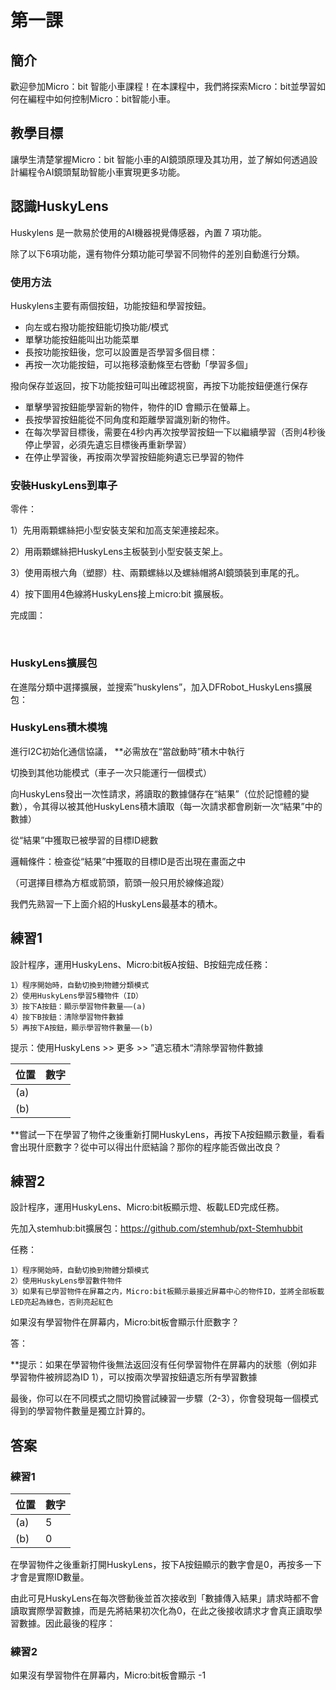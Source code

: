 # 第一課

## 簡介
<P>
歡迎參加Micro：bit 智能小車課程！在本課程中，我們將探索Micro：bit並學習如何在編程中如何控制Micro：bit智能小車。
<P>

## 教學目標
<P>
讓學生清楚掌握Micro：bit 智能小車的AI鏡頭原理及其功用，並了解如何透過設計編程令AI鏡頭幫助智能小車實現更多功能。
<P>

## 認識HuskyLens
<P>
Huskylens 是一款易於使用的AI機器視覺傳感器，內置 7 項功能。
<P>
<P>
除了以下6項功能，還有物件分類功能可學習不同物件的差別自動進行分類。
<P>

### 使用方法
<P>
Huskylens主要有兩個按鈕，功能按鈕和學習按鈕。
<P>

+ 向左或右撥功能按鈕能切換功能/模式
+ 單擊功能按鈕能叫出功能菜單
+ 長按功能按鈕後，您可以設置是否學習多個目標：
+ 再按一次功能按鈕，可以拖移滾動條至右啓動「學習多個」

<P>
撥向保存並返回，按下功能按鈕可叫出確認視窗，再按下功能按鈕便進行保存
<P>

+ 單擊學習按鈕能學習新的物件，物件的ID 會顯示在螢幕上。
+ 長按學習按鈕能從不同角度和距離學習識別新的物件。
+ 在每次學習目標後，需要在4秒内再次按學習按鈕一下以繼續學習（否則4秒後停止學習，必須先遺忘目標後再重新學習）	 
+ 在停止學習後，再按兩次學習按鈕能夠遺忘已學習的物件

### 安裝HuskyLens到車子
<P>
零件：
<P>
<P>
1）先用兩顆螺絲把小型安裝支架和加高支架連接起來。
<P>
<P>
2）用兩顆螺絲把HuskyLens主板裝到小型安裝支架上。
<P>
<P>
3）使用兩根六角（塑膠）柱、兩顆螺絲以及螺絲帽將AI鏡頭裝到車尾的孔。
<P>                     
<P>
4）按下圖用4色線將HuskyLens接上micro:bit 擴展板。
<P>
<P>
完成圖：
<P> 

### HuskyLens擴展包
<P>
在進階分類中選擇擴展，並搜索”huskylens”，加入DFRobot_HuskyLens擴展包：
<P>

### HuskyLens積木模塊
<P>
進行I2C初始化通信協議， **必需放在“當啟動時”積木中執行
<P>
<P>
切換到其他功能模式（車子一次只能運行一個模式）
<P>
<P>
向HuskyLens發出一次性請求，將讀取的數據儲存在“結果”（位於記憶體的變數），令其得以被其他HuskyLens積木讀取（每一次請求都會刷新一次“結果”中的數據）
<P>
<P>
從“結果”中獲取已被學習的目標ID總數
<P>
<P>
邏輯條件：檢查從“結果”中獲取的目標ID是否出現在畫面之中
<P>
<P>
（可選擇目標為方框或箭頭，箭頭一般只用於線條追蹤）
<P>
<P>
我們先熟習一下上面介紹的HuskyLens最基本的積木。
<P>

## 練習1
<P>
設計程序，運用HuskyLens、Micro:bit板A按鈕、B按鈕完成任務：
<P>

    1）程序開始時，自動切換到物體分類模式
    2）使用HuskyLens學習5種物件（ID）
    3）按下A按鈕：顯示學習物件數量——(a)
    4）按下B按鈕：清除學習物件數據
    5）再按下A按鈕，顯示學習物件數量——(b)
  
<P>
提示：使用HuskyLens >> 更多 >> ”遺忘積木“清除學習物件數據  
<P>

位置|數字
---|---
(a)|
(b)|

<P>
**嘗試一下在學習了物件之後重新打開HuskyLens，再按下A按鈕顯示數量，看看會出現什麽數字？從中可以得出什麽結論？那你的程序能否做出改良？
<P>

## 練習2
<P>
設計程序，運用HuskyLens、Micro:bit板顯示燈、板載LED完成任務。
<P>
<P>
先加入stemhub:bit擴展包：<a href="https://github.com/stemhub/pxt-Stemhubbit">https://github.com/stemhub/pxt-Stemhubbit</a>
<P>
<P>
任務：
<P>

    1）程序開始時，自動切換到物體分類模式
    2）使用HuskyLens學習數件物件
    3）如果有已學習物件在屏幕之内，Micro:bit板顯示最接近屏幕中心的物件ID，並將全部板載LED亮起為綠色，否則亮起紅色

<P>
如果沒有學習物件在屏幕内，Micro:bit板會顯示什麽數字？
<P>
<P>
答：
<P>

                      

<P>   
**提示：如果在學習物件後無法返回沒有任何學習物件在屏幕内的狀態（例如非學習物件被辨認為ID 1），可以按兩次學習按鈕遺忘所有學習數據
<P>
<P>
最後，你可以在不同模式之間切換嘗試練習一步驟（2-3），你會發現每一個模式得到的學習物件數量是獨立計算的。
<P>

## 答案
### 練習1

位置|數字
---|---
(a)|5
(b)|0

<P>
在學習物件之後重新打開HuskyLens，按下A按鈕顯示的數字會是0，再按多一下才會是實際ID數量。
<P>
<P>
由此可見HuskyLens在每次啓動後並首次接收到「數據傳入結果」請求時都不會讀取實際學習數據，而是先將結果初次化為0，在此之後接收請求才會真正讀取學習數據。因此最後的程序：
<P>
  
### 練習2
<P>
如果沒有學習物件在屏幕内，Micro:bit板會顯示 -1
<P>
 


